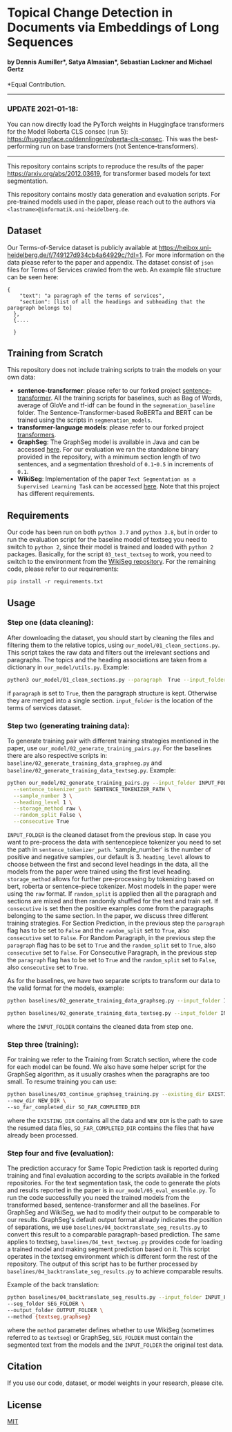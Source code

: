 # Topical Change Detection in Documents via Embeddings of Long Sequences
#### by Dennis Aumiller*, Satya Almasian*, Sebastian Lackner and Michael Gertz
*Equal Contribution.

---
### UPDATE 2021-01-18:

You can now directly load the PyTorch weights in Huggingface transformers for the Model Roberta CLS consec (run 5): https://huggingface.co/dennlinger/roberta-cls-consec. This was the best-performing run on base transformers (not Sentence-transformers).

---

This repository contains scripts to reproduce the results of the paper https://arxiv.org/abs/2012.03619, for transformer based models for text segmentation. 

This repository contains mostly data generation and evaluation scripts. For pre-trained models used in the paper, please reach out to the authors via `<lastname>@informatik.uni-heidelberg.de`.

## Dataset
Our Terms-of-Service dataset is publicly available at https://heibox.uni-heidelberg.de/f/749127d934cb4a64929c/?dl=1. 
For more information on the data please refer to the paper and appendix. 
The dataset consist of `json` files for Terms of Services crawled from the web. 
An example file structure can be seen here: 
```
{
    "text": "a paragraph of the terms of services",
    "section": [list of all the headings and subheading that the paragraph belongs to]
  },
  {....
  
  }
```

## Training from Scratch
This repository does not include training scripts to train the models on your own data: 

* __sentence-transformer__: please refer to our forked project [sentence-transformer](https://github.com/dennlinger/sentence-transformers). 
All the training scripts for baselines, such as Bag of Words, average of GloVe and tf-idf can be found in the `segmenation_baseline` folder. 
The Sentence-Transformer-based RoBERTa and BERT can be trained using the scripts in `segmenation_models`.
* __transformer-language models__: please refer to our forked project [transformers](https://github.com/dennlinger/transformers).
* __GraphSeg__: The GraphSeg model is available in Java and can be accessed [here](https://bitbucket.org/gg42554/graphseg/src/master/).
For our evaluation we ran the standalone binary provided in the repository, with a minimum section length of two sentences,
and a segmentation threshold of `0.1`-`0.5` in increments of `0.1`.
* __WikiSeg__: Implementation of the paper `Text Segmentation as a Supervised Learning Task` 
can be accessed [here](https://github.com/koomri/text-segmentation). Note that this project has different requirements.


## Requirements
Our code has been run on both `python 3.7` and `python 3.8`,
but in order to run the evaluation script for the baseline model of textseg you need to switch to `python 2`, 
since their model is trained and loaded with `python 2` packages. 
Basically, for the script `03_test_textseg` to work, you need to switch to the environment 
from the [WikiSeg repository](https://github.com/koomri/text-segmentation).
For the remaining code, please refer to our requirements: 
```
pip install -r requirements.txt
```

## Usage
### Step one (data cleaning): 

After downloading the dataset, you should start by cleaning the files and filtering them to the relative topics, 
using `our_model/01_clean_sections.py`. This script takes the raw data and filters out the irrelevant sections and paragraphs.
The topics and the heading associations are taken from a dictionary in `our_model/utils.py`. Example:
```bash
python3 our_model/01_clean_sections.py --paragraph  True --input_folder INPUT_FOLDER --output_folder OUTPUT_FOLDER                   
```
if `paragraph` is set to `True`, then the paragraph structure is kept. Otherwise they are merged into a single section. 
`input_folder` is the location of the terms of services dataset.

### Step two (generating training data): 
To generate training pair with different training strategies mentioned in the paper, 
use `our_model/02_generate_training_pairs.py`. For the baselines there are also respective scripts in:
`baseline/02_generate_training_data_graphseg.py` and  `baseline/02_generate_training_data_textseg.py`. 
Example:
```bash
python our_model/02_generate_training_pairs.py --input_folder INPUT_FOLDER --output_folder OUTPUT_FOLDER \
  --sentence_tokenizer_path SENTENCE_TOKENIZER_PATH \
  --sample_number 3 \
  --heading_level 1 \
  --storage_method raw \
  --random_split False \
  --consecutive True 
```
`INPUT_FOLDER` is the cleaned dataset from the previous step. 
In case you want to pre-process the data with sentencepiece tokenizer you need to set the path in `sentence_tokenizer_path`. 
'sample_number' is the number of positive and negative samples, our default is 3. 
`heading_level` allows to choose between the first and second level headings in the data, 
all the models from the paper were trained using the first level heading. 
`storage_method` allows for further pre-processing by tokenizing based on bert, roberta or sentence-piece tokenizer. 
Most models in the paper were using the `raw` format. 
If `random_split` is applied then all the paragraph and sections are mixed and then randomly shuffled for the test and train set. 
If `consecutive` is set then the positive examples come from the paragraphs belonging to the same section.
In the paper, we discuss three different training strategies. 
For Section Prediction, in the previous step the `paragraph` flag has to be set to `False` and the `random_split` set to `True`,
 also `consecutive` set to `False`. 
 For Random Paragraph, in the previous step the `paragraph` flag has to be set to `True` and the `random_split` set to `True`, 
 also `consecutive` set to `False`. 
 For Consecutive Paragraph, in the previous step the `paragraph` flag has to be set to `True` and the `random_split` set to `False`, 
 also `consecutive` set to `True`.

As for the baselines, we have two separate scripts to transform our data to the valid format for the models, example: 
```bash
python baselines/02_generate_training_data_graphseg.py --input_folder INPUT_FOLDER --output_folder OUTPUT_FOLDER
``` 

```bash
python baselines/02_generate_training_data_textseg.py --input_folder INPUT_FOLDER --output_folder OUTPUT_FOLDER --heading_level 1
```

where the `INPUT_FOLDER` contains the cleaned data from step one.

### Step three (training): 
For training we refer to the Training from Scratch section, where the code for each model can be found. 
We also have some helper script for the GraphSeg algorithm, as it usually crashes when the paragraphs are too small. 
To resume training you can use: 
```bash
python baselines/03_continue_graphseg_training.py --existing_dir EXISTING_DIR \
--new_dir NEW_DIR \
--so_far_completed_dir SO_FAR_COMPLETED_DIR
```
where the `EXISTING_DIR` contains all the data and `NEW_DIR` is the path to save the resumed data files, 
`SO_FAR_COMPLETED_DIR` contains the files that have already been processed. 

### Step four and five (evaluation): 
The prediction accuracy for Same Topic Prediction task is reported during training and final evaluation according to 
the scripts available in the forked repositories. For the text segmentation task, the code to generate the plots and 
results reported in the paper is in `our_model/05_eval_ensemble.py`. 
To run the code successfully you need the trained models from the transformed based, sentence-transformer and all the baselines.
For GraphSeg and WikiSeg, we had to modify their output to be comparable to our results. 
GraphSeg's default output format already indicates the position of separations, 
we use `baselines/04_backtranslate_seg_results.py` to convert this result to a comparable paragraph-based prediction. 
The same applies to textseg, `baselines/04_test_textseg.py` provides code for loading a trained model and making segment prediction based on it.
This script operates in the textseg environment which is different form the rest of the repository. 
The output of this script has to be further processed by `baselines/04_backtranslate_seg_results.py` to achieve comparable results.

Example of the back translation: 
```bash
python baselines/04_backtranslate_seg_results.py --input_folder INPUT_FOLDER \
--seg_folder SEG_FOLDER \
--output_folder OUTPUT_FOLDER \
--method {textseg,graphseg}
```
where the `method` parameter defines whether to use WikiSeg (sometimes referred to as `textseg`) or GraphSeg, 
`SEG_FOLDER` must contain the segmented text from the models and the `INPUT_FOLDER` the original test data.  

## Citation
If you use our code, dataset, or model weights in your research, please cite.


## License
[MIT](https://choosealicense.com/licenses/mit/)
